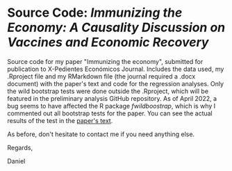 # Source Code: *Immunizing the Economy: A Causality Discussion on Vaccines and Economic Recovery*

Source code for my paper "Immunizing the economy", submitted for publication to X-Pedientes Económicos Journal. Includes the data used, my .Rproject file and my RMarkdown file (the journal required a .docx document) with the paper's text and code for the regression analyses. Only the wild bootstrap tests were done outside the .Rproject, which will be featured in the preliminary analysis GitHub repository. As of April 2022, a bug seems to have affected the R package *fwildboostrap*, which is why I commented out all bootstrap tests for the paper. You can see the actual results of the test in the [paper's text](https://ojs.supercias.gob.ec/index.php/X-pedientes_Economicos/article/view/103). 

As before, don't hesitate to contact me if you need anything else. 

Regards,

Daniel
